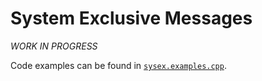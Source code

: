 # System Exclusive Messages

_WORK IN PROGRESS_

Code examples can be found in [`sysex.examples.cpp`](sysex.examples.cpp).
